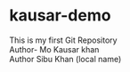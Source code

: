 # kausar-demo
This is my first Git Repository
<br>
Author- Mo Kausar khan
<br>
Author Sibu Khan (local name)
